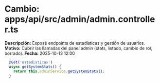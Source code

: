 # Cambio: apps/api/src/admin/admin.controller.ts
**Descripción:** Exposé endpoints de estadísticas y gestión de usuarios.
**Motivo:** Cubrir las llamadas del panel admin (stats, listado, cambio de rol, borrado).
**Fecha:** 2025-10-13 12:00
```ts
  @Get('estadisticas')
  async getSystemStats() {
    return this.adminService.getSystemStats();
  }
```
